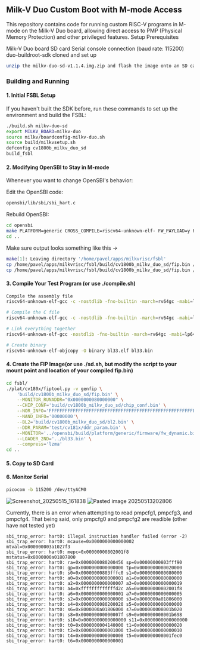 ## Milk-V Duo Custom Boot with M-mode Access
This repository contains code for running custom RISC-V programs in M-mode on the Milk-V Duo board, allowing direct access to PMP (Physical Memory Protection) and other privileged features.
Setup
Prerequisites

Milk-V Duo board
SD card
Serial console connection (baud rate: 115200)
duo-buildroot-sdk cloned and set up

```bash
unzip the milkv-duo-sd-v1.1.4.img.zip and flash the image onto an SD card
```
### Building and Running
#### 1. Initial FSBL Setup
If you haven't built the SDK before, run these commands to set up the environment and build the FSBL:
```bash
./build.sh milkv-duo-sd
export MILKV_BOARD=milkv-duo
source milkv/boardconfig-milkv-duo.sh
source build/milkvsetup.sh
defconfig cv1800b_milkv_duo_sd
build_fsbl
```

#### 2. Modifying OpenSBI to Stay in M-mode
Whenever you want to change OpenSBI's behavior:

Edit the OpenSBI code:
```bash
opensbi/lib/sbi/sbi_hart.c
```
Rebuild OpenSBI:
```bash
cd opensbi
make PLATFORM=generic CROSS_COMPILE=riscv64-unknown-elf- FW_PAYLOAD=y FW_PAYLOAD_PATH=../bl33.bin
cd ..
```

Make sure output looks something like this -> 

```bash
make[1]: Leaving directory '/home/pavel/apps/milkvrisc/fsbl'
cp /home/pavel/apps/milkvrisc/fsbl/build/cv1800b_milkv_duo_sd/fip.bin /home/pavel/apps/milkvrisc/install/soc_cv1800b_milkv_duo_sd/
cp /home/pavel/apps/milkvrisc/fsbl/build/cv1800b_milkv_duo_sd/fip.bin /home/pavel/apps/milkvrisc/install/soc_cv1800b_milkv_duo_sd/fip_spl.bin
```

#### 3. Compile Your Test Program (or use ./compile.sh)
```bash
Compile the assembly file
riscv64-unknown-elf-gcc -c -nostdlib -fno-builtin -march=rv64gc -mabi=lp64f -g -Wall start.S -o start.o

# Compile the C file
riscv64-unknown-elf-gcc -c -nostdlib -fno-builtin -march=rv64gc -mabi=lp64f -mcmodel=medany -g -Wall main.c -o main.o

# Link everything together
riscv64-unknown-elf-gcc -nostdlib -fno-builtin -march=rv64gc -mabi=lp64f -mcmodel=medany -g -Wall -T linker.ld start.o main.o -o bl33.elf

# Create binary
riscv64-unknown-elf-objcopy -O binary bl33.elf bl33.bin
```

#### 4. Create the FIP Image(or use ./sd.sh, but modify the script to your mount point and location of your compiled fip.bin)
```bash
cd fsbl/
./plat/cv180x/fiptool.py -v genfip \
    'build/cv1800b_milkv_duo_sd/fip.bin' \
    --MONITOR_RUNADDR="0x0000000080000000" \
    --CHIP_CONF='build/cv1800b_milkv_duo_sd/chip_conf.bin' \
    --NOR_INFO='FFFFFFFFFFFFFFFFFFFFFFFFFFFFFFFFFFFFFFFFFFFFFFFFFFFFFFFFFFFFFFFFFFFFFFFF' \
    --NAND_INFO='00000000'\
    --BL2='build/cv1800b_milkv_duo_sd/bl2.bin' \
    --DDR_PARAM='test/cv181x/ddr_param.bin' \
    --MONITOR='../opensbi/build/platform/generic/firmware/fw_dynamic.bin' \
    --LOADER_2ND='../bl33.bin' \
    --compress='lzma'
cd ..
```

#### 5. Copy to SD Card

#### 6. Monitor Serial
```bash
picocom -b 115200 /dev/ttyACM0
```
![Screenshot_20250515_161838](https://github.com/user-attachments/assets/94cc7921-e377-447a-a9f1-290a20d29837)
![Pasted image 20250513202806](https://github.com/user-attachments/assets/c56f8e16-0f94-4aa6-87b2-6a22dccd89ec)


Currently, there is an error when attempting to read pmpcfg1, pmpcfg3, and pmpcfg4.
That being said, only pmpcfg0 and pmpcfg2 are readible (other have not tested yet)
```
sbi_trap_error: hart0: illegal instruction handler failed (error -2)
sbi_trap_error: hart0: mcause=0x0000000000000002 mtval=0x000000003a1027f3
sbi_trap_error: hart0: mepc=0x00000000802001f8 mstatus=0x8000000a01807800
sbi_trap_error: hart0: ra=0x0000000080200456 sp=0x00000000803fff90
sbi_trap_error: hart0: gp=0x0000000000000000 tp=0x0000000080020000
sbi_trap_error: hart0: s0=0x00000000803fffc0 s1=0x0000000080080000
sbi_trap_error: hart0: a0=0x0000000000000001 a1=0x0000000080080000
sbi_trap_error: hart0: a2=0x0000000000000007 a3=0x0000000000000019
sbi_trap_error: hart0: a4=0xfffffffffffffd2c a5=0x00000000802001f8
sbi_trap_error: hart0: a6=0x0000000000000001 a7=0x0000000000000005
sbi_trap_error: hart0: s2=0x0000000000000000 s3=0x8000000a01806000
sbi_trap_error: hart0: s4=0x0000000080200020 s5=0x0000000000000000
sbi_trap_error: hart0: s6=0x8000000a01806000 s7=0x000000008001b020
sbi_trap_error: hart0: s8=0x000000000000007f s9=0x000000008001b698
sbi_trap_error: hart0: s10=0x0000000000000000 s11=0x0000000000000000
sbi_trap_error: hart0: t0=0x0000000004140000 t1=0x0000000000000020
sbi_trap_error: hart0: t2=0x0000000000001000 t3=0x0000000000000010
sbi_trap_error: hart0: t4=0x0000000000000008 t5=0x000000008001fec0
sbi_trap_error: hart0: t6=0x0000000000000001

```